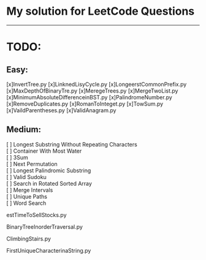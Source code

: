 # My solution for LeetCode  Questions 
___
# TODO:

## Easy:

[x]InvertTree.py
[x]LinknedLisyCycle.py
[x]LongeerstCommonPrefix.py
[x]MaxDepthOfBinaryTre.py
[x]MeregeTrees.py
[x]MergeTwoList.py
[x]MinimumAbsoluteDifferenceinBST.py
[x]PalindromeNumber.py
[x]RemoveDuplicates.py
[x]RomanToInteget.py
[x]TowSum.py
[x]VaildParentheses.py
[x]ValidAnagram.py

## Medium:
[ ] Longest Substring Without Repeating Characters   
[ ] Container With Most Water  
[ ] 3Sum  
[ ] Next Permutation   
[ ] Longest Palindromic Substring  
[ ] Valid Sudoku  
[ ] Search in Rotated Sorted Array  
[ ] Merge Intervals  
[ ] Unique Paths  
[ ] Word Search


estTimeToSellStocks.py

BinaryTreeInorderTraversal.py


ClimbingStairs.py

FirstUniqueCharacterinaString.py
